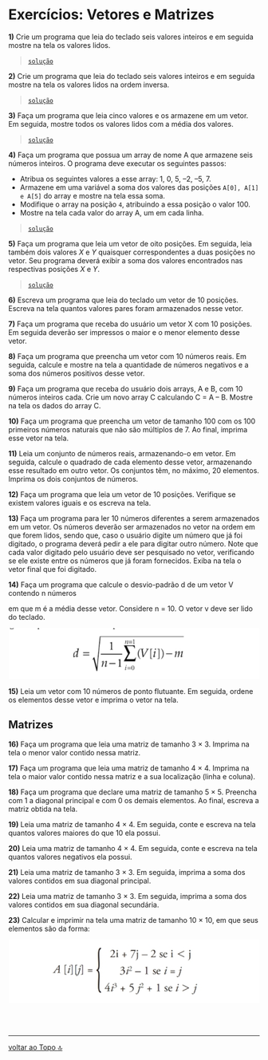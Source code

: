 # Exercícios: Vetores e Matrizes

**1)** Crie um programa que leia do teclado seis valores inteiros e em seguida mostre na tela os valores lidos.

>[`solução`](ex001.c)

**2)** Crie um programa que leia do teclado seis valores inteiros e em seguida mostre na tela os valores lidos na ordem inversa.

>[`solução`](ex002.c)

**3)** Faça um programa que leia cinco valores e os armazene em um vetor. Em seguida, mostre todos os valores lidos com a média dos valores.

>[`solução`](ex003.c)

**4)** Faça um programa que possua um array de nome A que armazene seis números inteiros. O programa deve executar os seguintes passos:
- Atribua os seguintes valores a esse array: 1, 0, 5, –2, –5, 7.
- Armazene em uma variável a soma dos valores das posições `A[0], A[1] e A[5]` do array e mostre na tela essa soma.
- Modifique o array na posição `4`, atribuindo a essa posição o valor 100.
- Mostre na tela cada valor do array A, um em cada linha.

>[`solução`](ex004.c)

**5)** Faça um programa que leia um vetor de oito posições. Em seguida, leia também dois valores *X* e *Y* quaisquer correspondentes a duas posições no vetor. Seu programa deverá exibir a soma dos valores encontrados nas respectivas posições *X* e *Y*.

>[`solução`](ex005.c)

**6)** Escreva um programa que leia do teclado um vetor de 10 posições. Escreva na tela quantos valores pares foram armazenados nesse vetor.

<!-- >[`solução`](ex00.c) -->

**7)** Faça um programa que receba do usuário um vetor X com 10 posições. Em seguida deverão ser impressos o maior e o menor elemento desse vetor.

<!-- >[`solução`](ex00.c) -->

**8)** Faça um programa que preencha um vetor com 10 números reais. Em seguida, calcule e mostre na tela a quantidade de números negativos e a soma dos números positivos desse vetor.

<!-- >[`solução`](ex00.c) -->

**9)** Faça um programa que receba do usuário dois arrays, A e B, com 10 números inteiros cada. Crie um novo array C calculando C = A – B. Mostre na tela os dados do array C.

<!-- >[`solução`](ex00.c) -->

**10)** Faça um programa que preencha um vetor de tamanho 100 com os 100 primeiros números naturais que não são múltiplos de 7. Ao final, imprima esse vetor na tela.

<!-- >[`solução`](ex00.c) -->

**11)** Leia um conjunto de números reais, armazenando-o em vetor. Em seguida, calcule o quadrado de cada elemento desse vetor, armazenando esse resultado em outro vetor. Os conjuntos têm, no máximo, 20 elementos. Imprima os dois conjuntos de números.

<!-- >[`solução`](ex00.c) -->

**12)** Faça um programa que leia um vetor de 10 posições. Verifique se existem valores iguais e os escreva na tela.

<!-- >[`solução`](ex00.c) -->

**13)** Faça um programa para ler 10 números diferentes a serem armazenados em um vetor. Os números deverão ser armazenados no vetor na ordem em que forem lidos, sendo que, caso o usuário digite um número que já foi digitado, o programa deverá pedir a ele para digitar outro número. Note que cada valor digitado pelo usuário deve ser pesquisado no vetor, verificando se ele existe entre os números que já foram fornecidos. Exiba na tela o vetor final que foi digitado.


<!-- >[`solução`](ex00.c) -->

**14)** Faça um programa que calcule o desvio-padrão d de um vetor V contendo n números

em que m é a média desse vetor. Considere n = 10. O vetor v deve ser lido do teclado.
<div align="center">

  ![alt text](images/img14.png)

</div>

<!-- >[`solução`](ex00.c) -->

**15)** Leia um vetor com 10 números de ponto flutuante. Em seguida, ordene os elementos desse vetor e imprima o vetor na tela.

<!-- >[`solução`](ex00.c) -->

## Matrizes

**16)** Faça um programa que leia uma matriz de tamanho 3 × 3. Imprima na tela o menor valor contido nessa matriz.

<!-- >[`solução`](ex00.c) -->

**17)** Faça um programa que leia uma matriz de tamanho 4 × 4. Imprima na tela o maior valor contido nessa matriz e a sua localização (linha e coluna).

<!-- >[`solução`](ex00.c) -->

**18)** Faça um programa que declare uma matriz de tamanho 5 × 5. Preencha com 1 a diagonal principal e com 0 os demais elementos. Ao final, escreva a matriz obtida na tela.

<!-- >[`solução`](ex00.c) -->

**19)** Leia uma matriz de tamanho 4 × 4. Em seguida, conte e escreva na tela quantos valores maiores do que 10 ela possui.

<!-- >[`solução`](ex00.c) -->

**20)** Leia uma matriz de tamanho 4 × 4. Em seguida, conte e escreva na tela quantos valores negativos ela possui.

<!-- >[`solução`](ex00.c) -->

**21)** Leia uma matriz de tamanho 3 × 3. Em seguida, imprima a soma dos valores contidos em sua diagonal principal.

<!-- >[`solução`](ex00.c) -->

**22)** Leia uma matriz de tamanho 3 × 3. Em seguida, imprima a soma dos valores contidos em sua diagonal secundária.

<!-- >[`solução`](ex00.c) -->

**23)** Calcular e imprimir na tela uma matriz de tamanho 10 × 10, em que seus elementos são da forma:

<div align="center">

  ![alt text](images/img23.png)

</div>

<!-- >[`solução`](ex00.c) -->

<br>
<br>

---
[voltar ao Topo :top:](#exercícios-vetores-e-matrizes)